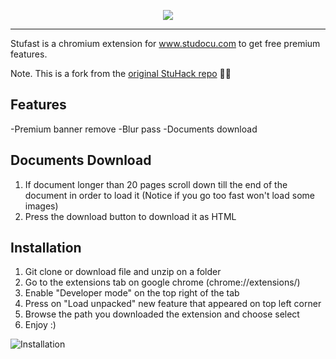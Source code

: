 <p align="center">
<img src="https://user-images.githubusercontent.com/67743899/159747006-f38ea4c4-107d-41e6-b570-1bcd9458aced.png">
</p>

---

Stufast is a chromium extension for www.studocu.com to get free premium features.

Note. This is a fork from the [original StuHack repo](https://github.com/isanchop/stuhack) 🧑‍💻

## Features
-Premium banner remove
-Blur pass
-Documents download
    
## Documents Download
1) If document longer than 20 pages scroll down till the end of the document in order to load it (Notice if you go too fast won't load some images)
2) Press the download button to download it as HTML 

## Installation
1) Git clone or download file and unzip on a folder 
2) Go to the extensions tab on google chrome (chrome://extensions/)
3) Enable "Developer mode" on the top right of the tab
4) Press on "Load unpacked" new feature that appeared on top left corner
5) Browse the path you downloaded the extension and choose select
6) Enjoy :)
   
  ![Installation](https://user-images.githubusercontent.com/67743899/149144506-714a84a0-cd10-4155-91fe-20c39753b578.jpg)
  
